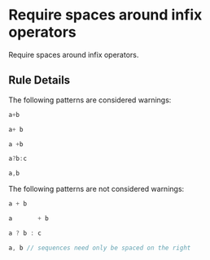 # Require spaces around infix operators

Require spaces around infix operators.

## Rule Details

The following patterns are considered warnings:

```js
a+b
```

```js
a+ b
```

```js
a +b
```

```js
a?b:c
```

```js
a,b
```

The following patterns are not considered warnings:

```js
a + b
```

```js
a       + b
```

```js
a ? b : c
```

```js
a, b // sequences need only be spaced on the right
```
